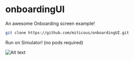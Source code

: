 # onboardingUI

An awesome Onboarding screen example!

```bash
git clone https://github.com/miticous/onboardingUI.git
```

Run on Simulator! (no pods required)


![Alt text](Onboarding/Resources/Images/demo.gif?raw=true "Title")
